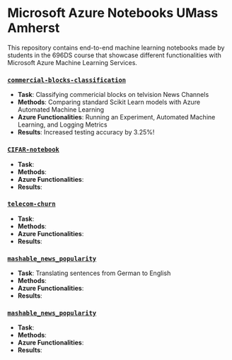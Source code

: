 # Microsoft Azure Notebooks UMass Amherst
This repository contains end-to-end machine learning notebooks made by students in the 696DS course that showcase different functionalities with Microsoft Azure Machine Learning Services. 

### [`commercial-blocks-classification`](https://github.com/katiehouse3/microsoft-azure-ml-notebooks/blob/master/commercial-blocks-classification/classifying-commercial-blocks.ipynb)
* **Task**: Classifying commericial blocks on telvision News Channels
* **Methods**: Comparing standard Scikit Learn models with Azure Automated Machine Learning 
* **Azure Functionalities**: Running an Experiment, Automated Machine Learning, and Logging Metrics
* **Results**: Increased testing accuracy by 3.25%!

### [`CIFAR-notebook`](https://github.com/katiehouse3/microsoft-azure-ml-notebooks/tree/master/CIFAR-notebook)
* **Task**: 
* **Methods**: 
* **Azure Functionalities**: 
* **Results**: 

### [`telecom-churn`](https://github.com/katiehouse3/microsoft-azure-ml-notebooks/blob/master/telecom-churn/Telecom%20Churn.ipynb)
* **Task**: 
* **Methods**: 
* **Azure Functionalities**: 
* **Results**: 

### [`mashable_news_popularity`](https://github.com/katiehouse3/microsoft-azure-ml-notebooks/blob/master/machine-translation/train_wrapper.ipynb)
* **Task**: Translating sentences from German to English
* **Methods**:
* **Azure Functionalities**: 
* **Results**:

### [`mashable_news_popularity`](https://github.com/katiehouse3/microsoft-azure-ml-notebooks/blob/master/mashable-news-popularity/mashable_news_popularity.ipynb)
* **Task**: 
* **Methods**:
* **Azure Functionalities**: 
* **Results**:
